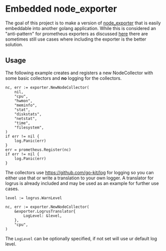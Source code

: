 # Embedded node_exporter

The goal of this project is to make a version of [node_exporter](https://github.com/prometheus/node_exporter) that is easily embeddable into another golang application. While this is considered an "anti-pattern" for prometheus exporters as discussed [here](https://github.com/prometheus/node_exporter/issues/864) there are sometimes still use cases where including the exporter is the better solution.

## Usage

The following example creates and registers a new NodeCollector with some basic collectors and **no** logging for the collectors.

```golang
nc, err := exporter.NewNodeCollector(
    nil,
    "cpu",
    "hwmon",
    "meminfo",
    "stat",
    "diskstats",
    "netstat",
    "time",
    "filesystem",
)
if err != nil {
    log.Panic(err)
}
err = prometheus.Register(nc)
if err != nil {
    log.Panic(err)
}
```

The collectors use <https://github.com/go-kit/log> for logging so you can either use that or write a translation to your own logger. A translator for logrus is already included and may be used as an example for further use cases.

```golang
level := logrus.WarnLevel

nc, err := exporter.NewNodeCollector(
    &exporter.LogrusTranslator{
        LogLevel: &level,
    },
    "cpu",
)
```

The `LogLevel` can be optionally specified, if not set will use ur default log level.
